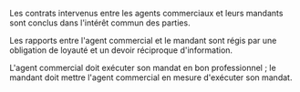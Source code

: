   
 Les contrats intervenus entre les agents commerciaux et leurs mandants sont conclus dans l'intérêt commun des parties.  

  
 Les rapports entre l'agent commercial et le mandant sont régis par une obligation de loyauté et un devoir réciproque d'information.  

  
 L'agent commercial doit exécuter son mandat en bon professionnel ; le mandant doit mettre l'agent commercial en mesure d'exécuter son mandat.  

